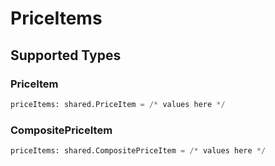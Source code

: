 # PriceItems


## Supported Types

### PriceItem

```python
priceItems: shared.PriceItem = /* values here */
```

### CompositePriceItem

```python
priceItems: shared.CompositePriceItem = /* values here */
```

